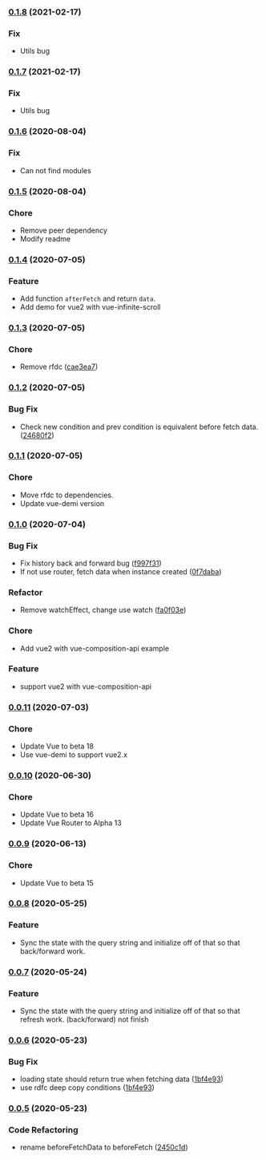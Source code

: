 ### [0.1.8](https://github.com/runkids/vue-condition-watcher/releases/tag/0.1.8) (2021-02-17)

### Fix

* Utils bug

### [0.1.7](https://github.com/runkids/vue-condition-watcher/releases/tag/0.1.7) (2021-02-17)

### Fix

* Utils bug

### [0.1.6](https://github.com/runkids/vue-condition-watcher/releases/tag/0.1.6) (2020-08-04)

### Fix

* Can not find modules

### [0.1.5](https://github.com/runkids/vue-condition-watcher/releases/tag/0.1.5) (2020-08-04)

### Chore

* Remove peer dependency
* Modify readme

### [0.1.4](https://github.com/runkids/vue-condition-watcher/releases/tag/0.1.4) (2020-07-05)

### Feature

* Add function `afterFetch` and return `data`.
* Add demo for vue2 with vue-infinite-scroll

### [0.1.3](https://github.com/runkids/vue-condition-watcher/releases/tag/0.1.3) (2020-07-05)

### Chore

* Remove rfdc ([cae3ea7](https://github.com/runkids/vue-condition-watcher/commit/cae3ea792ace46526e8a993ddf90dbaa5c37c8eb))

### [0.1.2](https://github.com/runkids/vue-condition-watcher/releases/tag/0.1.2) (2020-07-05)

### Bug Fix

* Check new condition and prev condition is equivalent before fetch data. ([24680f2](https://github.com/runkids/vue-condition-watcher/commit/24680f22b1ee6c1b7c820c5a4722cb77c80fabeb))

### [0.1.1](https://github.com/runkids/vue-condition-watcher/releases/tag/0.1.1) (2020-07-05)

### Chore

* Move rfdc to dependencies.
* Update vue-demi version

### [0.1.0](https://github.com/runkids/vue-condition-watcher/releases/tag/0.1.0) (2020-07-04)

### Bug Fix

* Fix history back and forward bug ([f997f31](https://github.com/runkids/vue-condition-watcher/commit/f997f3117e8ff848905f547f5c063e3319c3ae6f))
* If not use router, fetch data when instance created ([0f7daba](https://github.com/runkids/vue-condition-watcher/commit/0f7dababcf1dd3255e216e758230012deb50907d))

### Refactor

* Remove watchEffect, change use watch ([fa0f03e](https://github.com/runkids/vue-condition-watcher/commit/fa0f03e51340e0d10de97bdc400edf115728cbc6))

### Chore

* Add vue2 with vue-composition-api example

### Feature

* support vue2 with vue-composition-api

### [0.0.11](https://github.com/runkids/vue-condition-watcher/releases/tag/0.0.10) (2020-07-03)

### Chore

* Update Vue to beta 18
* Use vue-demi to support vue2.x

### [0.0.10](https://github.com/runkids/vue-condition-watcher/releases/tag/0.0.10) (2020-06-30)

### Chore

* Update Vue to beta 16
* Update Vue Router to Alpha 13

### [0.0.9](https://github.com/runkids/vue-condition-watcher/releases/tag/0.0.9) (2020-06-13)

### Chore

* Update Vue to beta 15

### [0.0.8](https://github.com/runkids/vue-condition-watcher/releases/tag/0.0.8) (2020-05-25)

### Feature

* Sync the state with the query string and initialize off of that so that back/forward work.

### [0.0.7](https://github.com/runkids/vue-condition-watcher/releases/tag/0.0.7) (2020-05-24)

### Feature

* Sync the state with the query string and initialize off of that so that refresh work.
(back/forward) not finish

### [0.0.6](https://github.com/runkids/vue-condition-watcher/releases/tag/0.0.6) (2020-05-23)

### Bug Fix

* loading state should return true when fetching data ([1bf4e93](https://github.com/runkids/vue-condition-watcher/commit/1bf4e93b4ca6450bd4d4db1c389323260ec2b6ea))
* use rdfc deep copy conditions ([1bf4e93](https://github.com/runkids/vue-condition-watcher/commit/1bf4e93b4ca6450bd4d4db1c389323260ec2b6ea))

### [0.0.5](https://github.com/runkids/vue-condition-watcher/releases/tag/0.0.5) (2020-05-23)

### Code Refactoring

* rename beforeFetchData to beforeFetch ([2450c1d](https://github.com/runkids/vue-condition-watcher/commit/2450c1d0a7faacb9e2408e5aebf4b277eefdaa20))
